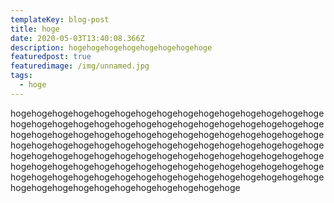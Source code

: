 ```yaml
---
templateKey: blog-post
title: hoge
date: 2020-05-03T13:40:08.366Z
description: hogehogehogehogehogehogehogehoge
featuredpost: true
featuredimage: /img/unnamed.jpg
tags:
  - hoge
---
```

hogehogehogehogehogehogehogehogehogehogehogehogehogehogehogehogehogehogehogehogehogehogehogehogehogehogehogehogehogehogehogehogehogehogehogehogehogehogehogehogehogehogehogehogehogehogehogehogehogehogehogehogehogehogehogehogehogehogehogehogehogehogehogehogehogehogehogehogehogehogehogehogehogehogehogehogehogehogehogehogehogehogehogehogehogehogehogehogehogehogehogehogehogehogehogehogehogehogehogehogehogehogehogehogehogehogehogehogehogehogehogehogehogehogehogehoge